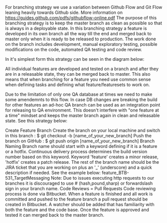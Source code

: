For branching strategy we use a variation between Github Flow and Git Flow leaning heavily towards Github side. More information on https://guides.github.com/pdfs/githubflow-online.pdf
The purpose of this branching strategy is to keep the master branch as clean as possible so that is always in a deployable state. In this branching strategy a feature is developed in its own branch all the way till the end and merged back to master only when it is ready to be released to production. The work done on the branch includes development, manual exploratory testing, possible modifications on the code, automated QA testing and code review. 
 
In it's simplest form this strategy can be seen in the diagram below:

All individual features are developed and tested on a branch and after they are in a releasable state, they can be merged back to master. This also means that when branching for a feature you need use common sense when defining tasks and defining what feature/featuresets to work on. 
 
Due to the limitation of only one QA database at times we need to make some amendemnts to this flow. In case DB changes are breaking the build for other features an ad-hoc QA branch can be used as an integration point for releasing to QA environment. This doesn't interfere with "one feature at a time" mindset and keeps the master branch again in clean and releasable state. See this strategy below:

 
Create Feature Branch
Create the branch on your local machine and switch in this branch :
$ git checkout -b [name_of_your_new_branch] 
Push the branch on GitHub :
$ git push origin [name_of_your_new_branch]
Branch Naming
Branch name should start with a keyword defining if it is a feature or a hotfix. Continuous delivery process determines the build version number based on this keyword. Keyword 'feature' creates a minor release, 'hotfix' creates a patch release.
The rest of the branch name should be the JIRA ticket that you are working on plus an '_' (underscore) and a quick description if needed. See the example below:
feature_BTB-531_TargetMessaging
Note: Due to issues executing http requests to our branches it is discouraged to use # (hash,pound,sharp) or forwardslash sign in your branch name.
Code Reviews = Pull Requests
Code reviewing process is done via Bitbucket. When a feature is finished and all work is committed and pushed to the feature branch a pull request should be created in Bitbucket. A watcher should be added that has familiarity with both the feature and the code base. Once the feature is approved and tested it can merged back to the master branch.
